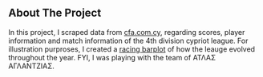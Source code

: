 ## About The Project

In this project, I scraped data from [cfa.com.cy](https://www.cfa.com.cy/Gr/competitions/33715608), regarding scores, player information and match information of the 4th division cypriot league. 
For illustration purproses, I created a [racing barplot](https://apapan08.shinyapps.io/racingplot) of how the leauge evolved throughout the year. FYI, I was playing with the team of ΑΤΛΑΣ ΑΓΛΑΝΤΖΙΑΣ. 
